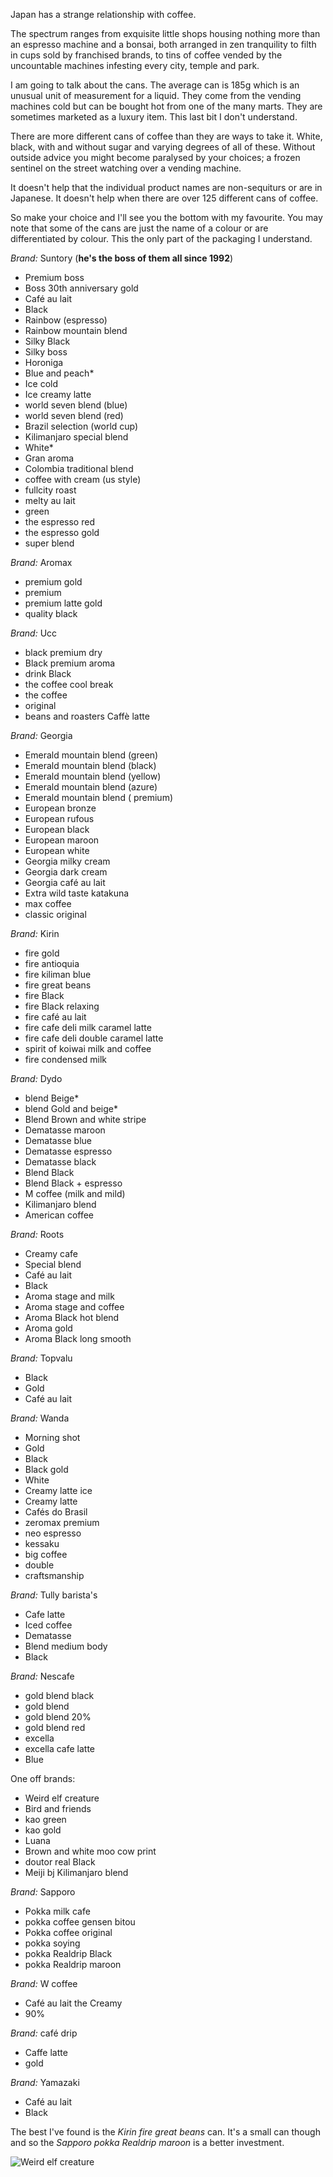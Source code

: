 Japan has a strange relationship with coffee.

The spectrum ranges from exquisite little shops housing nothing more than an espresso machine and a bonsai, both arranged in zen tranquility to filth in cups sold by franchised brands, to tins of coffee vended by the uncountable machines infesting every city, temple and park.

I am going to talk about the cans. The average can is 185g which is an unusual unit of measurement for a liquid. They come from the vending machines cold but can be bought hot from one of the many marts. They are sometimes marketed as a luxury item. This last bit I don't understand.

There are more different cans of coffee than they are ways to take it. White, black, with and without sugar and varying degrees of all of these. Without outside advice you might become paralysed by your choices; a frozen sentinel on the street watching over a vending machine.

It doesn't help that the individual product names are non-sequiturs or are in Japanese. It doesn't help when there are over 125 different cans of coffee.

So make your choice and I'll see you the bottom with my favourite. You may note that some of the cans are just the name of a colour or are differentiated by colour. This the only part of the packaging I understand.

*Brand:* Suntory (**he's the boss of them all since 1992**)

 - Premium boss
 - Boss 30th anniversary gold
 - Café au lait
 - Black
 - Rainbow (espresso)
 - Rainbow mountain blend
 - Silky Black
 - Silky boss
 - Horoniga
 - Blue and peach*
 - Ice cold
 - Ice creamy latte
 - world seven blend (blue)
 - world seven blend (red)
 - Brazil selection (world cup)
 - Kilimanjaro special blend
 - White*
 - Gran aroma
 - Colombia traditional blend
 - coffee with cream (us style)
 - fullcity roast
 - melty au lait
 - green
 - the espresso red
 - the espresso gold
 - super blend

*Brand:* Aromax

 - premium gold
 - premium
 - premium latte gold
 - quality black

*Brand:* Ucc

 - black premium dry
 - Black premium aroma
 - drink Black
 - the coffee cool break
 - the coffee
 - original
 - beans and roasters Caffè latte

*Brand:* Georgia

 - Emerald mountain blend (green)
 - Emerald mountain blend (black)
 - Emerald mountain blend (yellow)
 - Emerald mountain blend (azure)
 - Emerald mountain blend ( premium)
 - European bronze
 - European rufous
 - European black
 - European maroon
 - European white
 - Georgia milky cream
 - Georgia dark cream
 - Georgia café au lait
 - Extra wild taste katakuna
 - max coffee
 - classic original

*Brand:* Kirin

 - fire gold
 - fire antioquia
 - fire kiliman blue
 - fire great beans
 - fire Black
 - fire Black relaxing
 - fire café au lait
 - fire cafe deli milk  caramel latte
 - fire cafe deli double caramel latte
 - spirit of koiwai milk and coffee
 - fire condensed milk

*Brand:* Dydo

 - blend Beige*
 - blend Gold and beige*
 - Blend Brown and white stripe
 - Dematasse maroon
 - Dematasse blue
 - Dematasse espresso
 - Dematasse black
 - Blend Black
 - Blend Black + espresso
 - M coffee (milk and mild)
 - Kilimanjaro blend
 - American coffee

*Brand:* Roots

 - Creamy cafe
 - Special blend
 - Café au lait
 - Black
 - Aroma stage and milk
 - Aroma stage and coffee
 - Aroma Black hot blend
 - Aroma gold
 - Aroma Black long smooth

*Brand:* Topvalu

 - Black
 - Gold
 - Café au lait

*Brand:* Wanda

 - Morning shot
 - Gold
 - Black
 - Black gold
 - White
 - Creamy latte ice
 - Creamy latte
 - Cafés do Brasil
 - zeromax premium
 - neo espresso
 - kessaku
 - big coffee
 - double
 - craftsmanship

*Brand:* Tully barista's

 - Cafe latte
 - Iced coffee
 - Dematasse
 - Blend medium body
 - Black

*Brand:* Nescafe

 - gold blend black
 - gold blend
 - gold blend 20%
 - gold blend red
 - excella
 - excella cafe latte
 - Blue

One off brands:

 - Weird elf creature
 - Bird and friends
 - kao green
 - kao gold
 - Luana
 - Brown and white moo cow print
 - doutor real Black
 - Meiji bj Kilimanjaro blend

*Brand:* Sapporo

 - Pokka milk cafe
 - pokka coffee gensen bitou
 - Pokka coffee original
 - pokka soying
 - pokka Realdrip Black
 - pokka Realdrip maroon

*Brand:* W coffee
 - Café au lait the Creamy
 - 90%

*Brand:* café drip
 - Caffe latte
 - gold

*Brand:* Yamazaki
 - Café au lait
 - Black

The best I've found is the *Kirin fire great beans* can. It's a small can though and so the *Sapporo pokka Realdrip maroon* is a better investment.

![Weird elf creature](https://s3.amazonaws.com/distributedlife.com/travel/images/20140918_150841.jpg)
